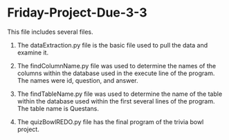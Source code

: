 # Friday-Project-Due-3-3

This file includes several files. 

1. The dataExtraction.py file is the basic file used to pull the data and examine it. 

2. The findColumnName.py file was used to determine the names of the columns within the database used 
    in the execute line of the program. The names were id, question, and answer. 

3. The findTableName.py file was used to determine the name of the table within the database used 
    within the first several lines of the program. The table name is Questans.

4. The quizBowlREDO.py file has the final program of the trivia bowl project. 